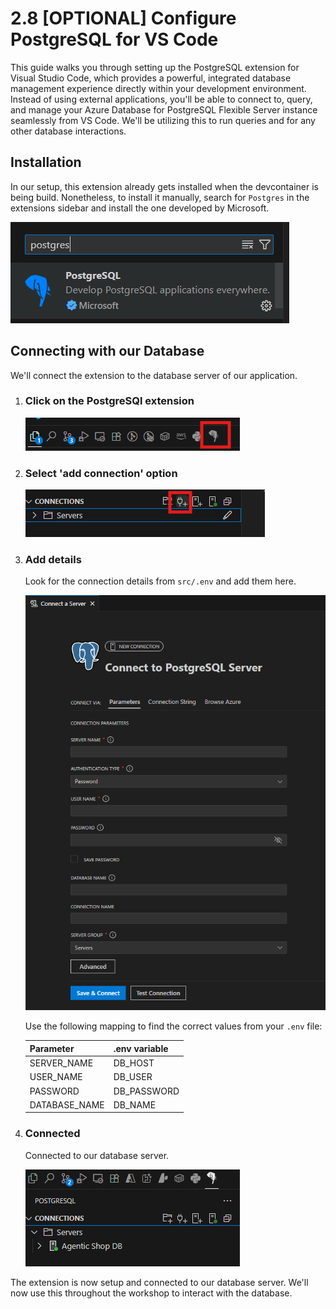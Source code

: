 # 2.8 [OPTIONAL] Configure PostgreSQL for VS Code

This guide walks you through setting up the PostgreSQL extension for Visual Studio Code, which provides a powerful, integrated database management experience directly within your development environment. Instead of using external applications, you'll be able to connect to, query, and manage your Azure Database for PostgreSQL Flexible Server instance seamlessly from VS Code. We'll be utilizing this to run queries and for any other database interactions.

## Installation

In our setup, this extension already gets installed when the devcontainer is being build. Nonetheless, to install it manually, search for `Postgres` in the extensions sidebar and install the one developed by Microsoft.

![PostgreSQL extension for VS Code](../img/postgres-extension.png) 

## Connecting with our Database

We'll connect the extension to the database server of our application.

1. ### Click on the PostgreSQl extension

     ![PostgreSQL extension icon for VS Code](../img/postgres-extension-icon.png)

2. ### Select 'add connection' option

     ![add-connection](../img/add-connection.png)

3. ### Add details

    Look for the connection details from `src/.env` and add them here.

     ![connection-details](../img/connection-details.png)

     Use the following mapping to find the correct values from your `.env` file:

     | Parameter | .env variable |
     |----------|----------|
     | SERVER_NAME    | DB_HOST |  
     | USER_NAME    | DB_USER   |
     | PASSWORD    | DB_PASSWORD   |
     | DATABASE_NAME    | DB_NAME   |

4. ### Connected

    Connected to our database server.

     ![connection-details](../img/connected.png)

The extension is now setup and connected to our database server. We'll now use this throughout the workshop to interact with the database.
